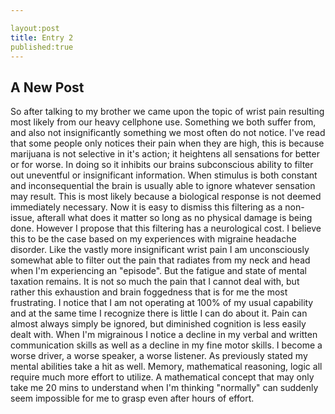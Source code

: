 ```yaml
---

layout:post
title: Entry 2
published:true
---
```

## A New Post

So after talking to my brother we came upon the topic of wrist pain resulting most likely from our heavy cellphone use. Something we both suffer from, and also not insignificantly something we most often do not notice. I've read that some people only notices their pain when they are high, this is because marijuana is not selective in it's action; it heightens all sensations for better or for worse. In doing so it inhibits our brains subconscious ability to filter out uneventful or insignificant information. When stimulus is both constant and inconsequential the brain is usually able to ignore whatever sensation may result. This is most likely because a biological response is not deemed immediately necessary. Now it is easy to dismiss this filtering as a non-issue, afterall what does it matter so long as no physical damage is being done. However I propose that this filtering has a neurological cost. I believe this to be the case based on my experiences with migraine headache disorder. Like the vastly more insignificant wrist pain I am unconsciously somewhat able to filter out the pain that radiates from my neck and head when I'm experiencing an "episode".  But the fatigue and state of mental taxation remains. It is not so much the pain that I cannot deal with, but rather this exhaustion and brain foggedness that is for me the most frustrating. I notice that I am not operating at 100% of my usual capability and at the same time I recognize there is little I can do about it. Pain can almost always simply be ignored, but diminished cognition is less easily dealt with. When I'm migrainous I notice a decline in my verbal and written communication skills as well as a decline in my fine motor skills. I become a worse driver, a worse speaker, a worse listener. As previously stated my mental abilities take a hit as well. Memory, mathematical reasoning, logic all require much more effort to utilize. A mathematical concept that may only take me 20 mins to understand when I'm thinking "normally" can suddenly seem impossible for me to grasp even after hours of effort. 
